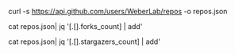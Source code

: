 curl -s <https://api.github.com/users/WeberLab/repos> -o repos.json

cat repos.json| jq '[.[].forks_count] | add'

cat repos.json| jq '[.[].stargazers_count] | add'
